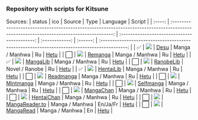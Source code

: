 ### Repository with scripts for Kitsune
Sources:
| status |                                                                  ico                                                                  |                    Source                    |      Type      | Language |                                           Script                                            |
| :----: | :-----------------------------------------------------------------------------------------------------------------------------------: | :------------------------------------------: | :------------: | :------: | :-----------------------------------------------------------------------------------------: |
|   ✅   |        ![](https://t3.gstatic.com/faviconV2?client=SOCIAL&type=FAVICON&fallback_opts=TYPE,SIZE,URL&size=24&url=http://desu.me)        |           [Desu](https://desu.me)            | Manga / Manhwa |    Ru    |     [Hetu](https://github.com/alex-bayir/Sources/blob/main/scripts/Desu.ht "Script")      |
|   ⬜️   |      ![](https://t3.gstatic.com/faviconV2?client=SOCIAL&type=FAVICON&fallback_opts=TYPE,SIZE,URL&size=24&url=http://remanga.org)      |        [Remanga](https://remanga.org)        | Manga / Manhwa |    Ru    |    [Hetu](https://github.com/alex-bayir/Sources/blob/main/scripts/Remanga.ht "Script")    |
|   ✅   |      ![](https://t3.gstatic.com/faviconV2?client=SOCIAL&type=FAVICON&fallback_opts=TYPE,SIZE,URL&size=24&url=http://mangalib.me)      |       [MangaLib](https://mangalib.me)        | Manga / Manhwa |    Ru    |   [Hetu](https://github.com/alex-bayir/Sources/blob/main/scripts/MangaLib.ht "Script")    |
|   ⬜️   |     ![](https://t3.gstatic.com/faviconV2?client=SOCIAL&type=FAVICON&fallback_opts=TYPE,SIZE,URL&size=24&url=http://ranobelib.me)      |      [RanobeLib](https://ranobelib.me)       | Novel / Ranobe |    Ru    |   [Hetu](https://github.com/alex-bayir/Sources/blob/main/scripts/RanobeLib.ht "Script")   |
|   ✅   |     ![](https://t3.gstatic.com/faviconV2?client=SOCIAL&type=FAVICON&fallback_opts=TYPE,SIZE,URL&size=24&url=http://hentailib.me)      |    [HentaiLib](https://v1.hentailib.org)     | Manga / Manhwa |    Ru    |   [Hetu](https://github.com/alex-bayir/Sources/blob/main/scripts/HentaiLib.ht "Script")   |
|   ⬜️   |    ![](https://t3.gstatic.com/faviconV2?client=SOCIAL&type=FAVICON&fallback_opts=TYPE,SIZE,URL&size=24&url=http://readmanga.live)     |     [Readmanga](https://readmanga.live)      | Manga / Manhwa |    Ru    |   [Hetu](https://github.com/alex-bayir/Sources/blob/main/scripts/ReadManga.ht "Script")   |
|   ⬜️   |    ![](https://t3.gstatic.com/faviconV2?client=SOCIAL&type=FAVICON&fallback_opts=TYPE,SIZE,URL&size=24&url=http://mintmanga.live)     |     [Mintmanga](https://mintmanga.live)      | Manga / Manhwa |    Ru    |   [Hetu](https://github.com/alex-bayir/Sources/blob/main/scripts/MintManga.ht "Script")   |
|   ⬜️   |    ![](https://t3.gstatic.com/faviconV2?client=SOCIAL&type=FAVICON&fallback_opts=TYPE,SIZE,URL&size=24&url=http://selfmanga.live)     |     [Selfmanga](https://selfmanga.live)      | Manga / Manhwa |    Ru    |   [Hetu](https://github.com/alex-bayir/Sources/blob/main/scripts/SelfManga.ht "Script")   |
|   ⬜️   |     ![](https://t3.gstatic.com/faviconV2?client=SOCIAL&type=FAVICON&fallback_opts=TYPE,SIZE,URL&size=24&url=http://manga-chan.me)     |      [MangaChan](https://manga-chan.me)      | Manga / Manhwa |    Ru    |   [Hetu](https://github.com/alex-bayir/Sources/blob/main/scripts/MangaChan.ht "Script")   |
|   ⬜️   | ![](https://t3.gstatic.com/faviconV2?client=SOCIAL&type=FAVICON&fallback_opts=TYPE,SIZE,URL&size=24&url=http://xxxxx.hentaichan.live) | [HentaiChan](https://xxxxx.hentaichan.live)  | Manga / Manhwa |    Ru    |  [Hetu](https://github.com/alex-bayir/Sources/blob/main/scripts/HentaiChan.ht "Script")   |
|   ⬜️   |  ![](https://t3.gstatic.com/faviconV2?client=SOCIAL&type=FAVICON&fallback_opts=TYPE,SIZE,URL&size=24&url=http://www.mangareader.to)   | [MangaReader.to](https://www.mangareader.to) | Manga / Manhwa | En/Ja/Fr | [Hetu](https://github.com/alex-bayir/Sources/blob/main/scripts/MangaReaderTo.ht "Script") |
|   ⬜️   |   ![](https://t3.gstatic.com/faviconV2?client=SOCIAL&type=FAVICON&fallback_opts=TYPE,SIZE,URL&size=24&url=http://www.mangaread.org)   |    [MangaRead](https://www.mangaread.org)    | Manga / Manhwa |    En    |   [Hetu](https://github.com/alex-bayir/Sources/blob/main/scripts/Mangaread.ht "Script")   |
